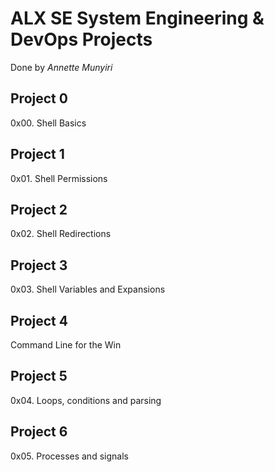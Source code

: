 # ALX SE System Engineering & DevOps Projects
  Done by *Annette Munyiri*
## Project 0
  0x00. Shell Basics
## Project 1
  0x01. Shell Permissions
## Project 2
  0x02. Shell Redirections
## Project 3
  0x03. Shell Variables and Expansions
## Project 4
  Command Line for the Win
## Project 5
  0x04. Loops, conditions and parsing
## Project 6
  0x05. Processes and signals
